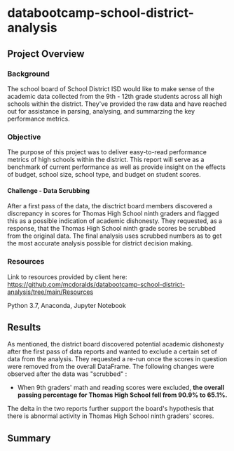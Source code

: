 # databootcamp-school-district-analysis

## Project Overview
### Background
The school board of School District ISD would like to make sense of the academic data collected from the 9th - 12th grade students across all high schools within the district. They've provided the raw data and have reached out for assistance in parsing, analysing, and summarzing the key performance metrics. 

### Objective
The purpose of this project was to deliver easy-to-read performance metrics of high schools within the district. This report will serve as a benchmark of current performance as well as provide insight on the effects of budget, school size, school type, and budget on student scores. 

#### Challenge - Data Scrubbing
After a first pass of the data, the disctrict board members discovered a discrepancy in scores for Thomas High School ninth graders and flagged this as a possible indication of academic dishonesty. They requested, as a response, that the Thomas High School ninth grade scores be scrubbed from the original data. The final analysis uses scrubbed numbers as to get the most accurate analysis possible for district decision making. 

### Resources
Link to resources provided by client here: https://github.com/mcdoralds/databootcamp-school-district-analysis/tree/main/Resources

Python 3.7, Anaconda, Jupyter Notebook

## Results
As mentioned, the district board discovered potential academic dishonesty after the first pass of data reports and wanted to exclude a certain set of data from the analysis. They requested a re-run once the scores in question were removed from the overall DataFrame. The following changes were observed after the data was "scrubbed" :

- When 9th graders' math and reading scores were excluded, **the overall passing percentage for Thomas High School fell from 90.9% to 65.1%.** 



The delta in the two reports further support the board's hypothesis that there is abnormal activity in Thomas High School ninth graders' scores.



## Summary
